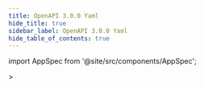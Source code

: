 ```yaml
---
title: OpenAPI 3.0.0 Yaml
hide_title: true
sidebar_label: OpenAPI 3.0.0 Yaml
hide_table_of_contents: true
---
```


import AppSpec from '@site/src/components/AppSpec';

<AppSpec specUrl="data-types.yaml"> ></AppSpec>
